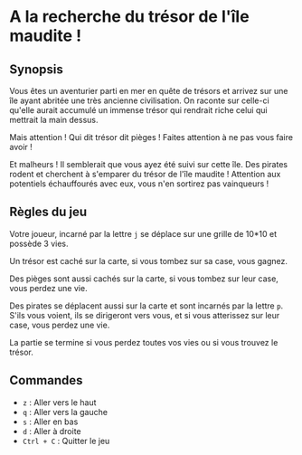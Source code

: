 # A la recherche du trésor de l'île maudite !

## Synopsis

Vous êtes un aventurier parti en mer en quête de trésors et arrivez sur une île ayant abritée une très ancienne civilisation. On raconte sur celle-ci qu'elle aurait accumulé un immense trésor qui rendrait riche celui qui mettrait la main dessus. 

Mais attention ! Qui dit trésor dit pièges ! Faites attention à ne pas vous faire avoir !

Et malheurs ! Il semblerait que vous ayez été suivi sur cette île. Des pirates rodent et cherchent à s'emparer du trésor de l'île maudite ! Attention aux potentiels échauffourés avec eux, vous n'en sortirez pas vainqueurs !

## Règles du jeu

Votre joueur, incarné par la lettre `j` se déplace sur une grille de 10*10 et possède 3 vies. 

Un trésor est caché sur la carte, si vous tombez sur sa case, vous gagnez. 

Des pièges sont aussi cachés sur la carte, si vous tombez sur leur case, vous perdez une vie. 

Des pirates se déplacent aussi sur la carte et sont incarnés par la lettre `p`. S'ils vous voient, ils se dirigeront vers vous, et si vous atterissez sur leur case, vous perdez une vie.

La partie se termine si vous perdez toutes vos vies ou si vous trouvez le trésor.

## Commandes

- `z` : Aller vers le haut
- `q` : Aller vers la gauche
- `s` : Aller en bas
- `d` : Aller à droite
- `Ctrl + C` : Quitter le jeu